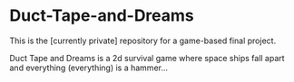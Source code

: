 # Duct-Tape-and-Dreams
This is the [currently private] repository for a game-based final project.

Duct Tape and Dreams is a 2d survival game where space ships fall apart and everything (everything) is a hammer...
